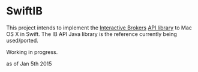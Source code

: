 SwiftIB
=======

This project intends to implement the [Interactive Brokers](https://www.interactivebrokers.com/) [API library](https://www.interactivebrokers.com/en/software/api/api.htm) to Mac OS X in Swift. The IB API Java library is the reference currently being used/ported.

Working in progress.

as of Jan 5th 2015
